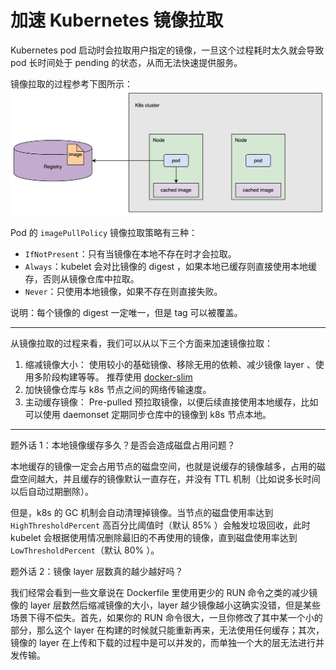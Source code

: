 # 加速 Kubernetes 镜像拉取

Kubernetes pod 启动时会拉取用户指定的镜像，一旦这个过程耗时太久就会导致 pod 长时间处于 pending 的状态，从而无法快速提供服务。

镜像拉取的过程参考下图所示：
![k8s image pull](https://raw.githubusercontent.com/RifeWang/images/master/k8s/k8s-image-pull.jpg)

Pod 的 `imagePullPolicy` 镜像拉取策略有三种：
- `IfNotPresent`：只有当镜像在本地不存在时才会拉取。
- `Always`：kubelet 会对比镜像的 digest ，如果本地已缓存则直接使用本地缓存，否则从镜像仓库中拉取。
- `Never`：只使用本地镜像，如果不存在则直接失败。

说明：每个镜像的 digest 一定唯一，但是 tag 可以被覆盖。

---

从镜像拉取的过程来看，我们可以从以下三个方面来加速镜像拉取：
1. 缩减镜像大小：
    使用较小的基础镜像、移除无用的依赖、减少镜像 layer 、使用多阶段构建等等。
    推荐使用 [docker-slim](https://github.com/docker-slim/docker-slim)
1. 加快镜像仓库与 k8s 节点之间的网络传输速度。
1. 主动缓存镜像：
    Pre-pulled 预拉取镜像，以便后续直接使用本地缓存，比如可以使用 daemonset 定期同步仓库中的镜像到 k8s 节点本地。

---

题外话 1：本地镜像缓存多久？是否会造成磁盘占用问题？

本地缓存的镜像一定会占用节点的磁盘空间，也就是说缓存的镜像越多，占用的磁盘空间越大，并且缓存的镜像默认一直存在，并没有 TTL 机制（比如说多长时间以后自动过期删除）。

但是，k8s 的 GC 机制会自动清理掉镜像。当节点的磁盘使用率达到 `HighThresholdPercent` 高百分比阈值时（默认 85% ）会触发垃圾回收，此时 kubelet 会根据使用情况删除最旧的不再使用的镜像，直到磁盘使用率达到 `LowThresholdPercent`（默认 80% ）。


题外话 2：镜像 layer 层数真的越少越好吗？

我们经常会看到一些文章说在 Dockerfile 里使用更少的 RUN 命令之类的减少镜像的 layer 层数然后缩减镜像的大小，layer 越少镜像越小这确实没错，但是某些场景下得不偿失。首先，如果你的 RUN 命令很大，一旦你修改了其中某一个小的部分，那么这个 layer 在构建的时候就只能重新再来，无法使用任何缓存；其次，镜像的 layer 在上传和下载的过程中是可以并发的，而单独一个大的层无法进行并发传输。